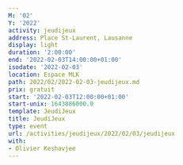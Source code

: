 ```yaml
---
M: '02'
Y: '2022'
activity: jeudijeux
address: Place St-Laurent, Lausanne
display: light
duration: '2:00:00'
end: '2022-02-03T14:00:00+01:00'
isodate: '2022-02-03'
location: Espace MLK
path: 2022/02/2022-02-03-jeudijeux.md
prix: gratuit
start: '2022-02-03T12:00:00+01:00'
start-unix: 1643886000.0
template: JeudiJeux
title: JeudiJeux
type: event
url: /activities/jeudijeux/2022/02/03/jeudijeux
with:
- Olivier Keshavjee
---
```


